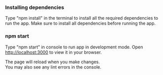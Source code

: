 ### Installing dependencies

Type "npm install" in the terminal to install all the required dependencies to run the app.
Make sure to install all dependencies before running the app.

### npm start

Type "npm start" in console to run app in development mode.
Open [http://localhost:3000](http://localhost:3000) to view it in your browser.

The page will reload when you make changes.\
You may also see any lint errors in the console.